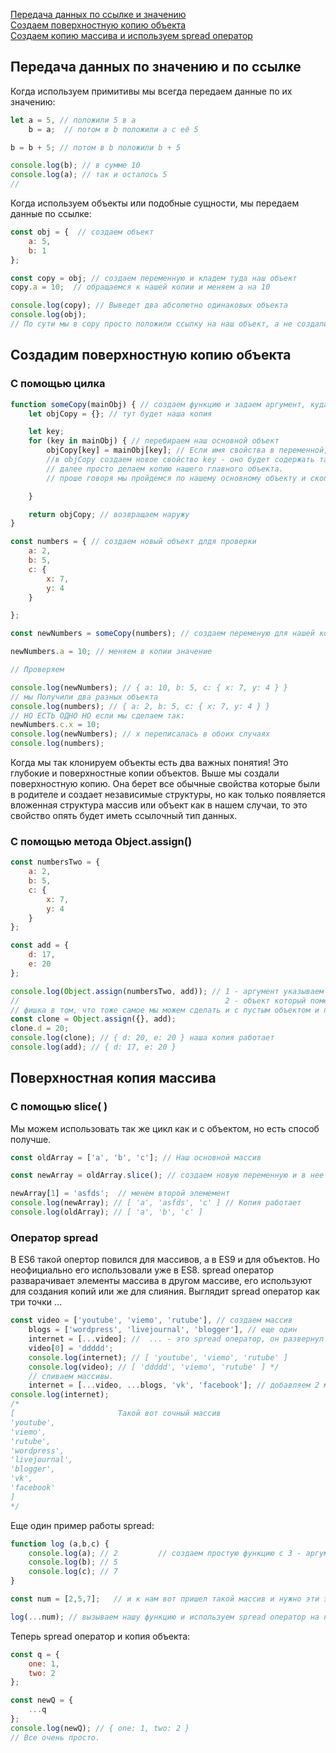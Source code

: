 [Передача данных по ссылке и значению](#link)<br>
[Создаем поверхностную копию объекта](#copy)<br>
[Создаем копию массива и используем spread оператор](#spread)<br>

## <a name ='link'> Передача данных по значению и по ссылке </a> ##
Когда используем примитивы мы всегда передаем данные по их значению:
```javaScript
let a = 5, // положили 5 в а 
    b = a;  // потом в b положили a с её 5

b = b + 5; // потом в b положили b + 5

console.log(b); // в сумме 10 
console.log(a); // так и осталось 5
//
```
Когда используем объекты или подобные сущности, мы передаем данные по ссылке:
```javaScript
const obj = {  // создаем объект
    a: 5,
    b: 1
};

const copy = obj; // создаем переменную и кладем туда наш объект
copy.a = 10;  // обращаемся к нашей копии и меняем a на 10

console.log(copy); // Выведет два абсолютно одинаковых объекта
console.log(obj);
// По сути мы в copy просто положили ссылку на наш объект, а не создали его копию.
```
## <a name ='copy'> Создадим поверхностную копию объекта </a> ##

### С помощью цилка ###
```javaScript
function someCopy(mainObj) { // создаем функцию и задаем аргумент, куда будем передавать наш основной объект.
    let objCopy = {}; // тут будет наша копия

    let key;
    for (key in mainObj) { // перебираем наш основной объект
        objCopy[key] = mainObj[key]; // Eсли имя свойства в переменной, то обратиться мы можем только через [] не через точку
        //в objCopy создаем новое свойство key - оно будет содержать такое же значение как и в главном объекте
        // далее просто делаем копию нашего главного объекта.
        // проше говоря мы пройдемся по нашему основному объекту и скопируем все в копию.

    }

    return objCopy; // возвращаем наружу
}

const numbers = { // создаем новый объект длдя проверки
    a: 2,
    b: 5,
    c: {
        x: 7,
        y: 4
    }

};

const newNumbers = someCopy(numbers); // создаем переменую для нашей копии и помещаем в нее функцию копирования и аргумент с нужным объектом

newNumbers.a = 10; // меняем в копии значение

// Проверяем

console.log(newNumbers); // { a: 10, b: 5, c: { x: 7, y: 4 } }
// мы Получили два разных объекта
console.log(numbers); // { a: 2, b: 5, c: { x: 7, y: 4 } }
// НО ЕСТЬ ОДНО НО если мы сделаем так:
newNumbers.c.x = 10;
console.log(newNumbers); // x переписалась в обоих случаях 
console.log(numbers);
```
Когда мы так клонируем объекты есть два важных понятия!
Это глубокие и поверхностные копии объектов.
Выше мы создали поверхностную копию. Она берет все обычные свойства которые были в родителе и создает независимые структуры,
но как только появляется вложенная структура массив или объект как в нашем случаи, то это свойство опять будет иметь ссылочный тип данных.

### С помощью метода Object.assign() ###
```javaScript
const numbersTwo = {
    a: 2,
    b: 5,
    c: {
        x: 7,
        y: 4
    }
};

const add = {
    d: 17,
    e: 20
};

console.log(Object.assign(numbersTwo, add)); // 1 - аргумент указываем объект в который мы хотим все поместить
//                                              2 - объект который помещаем
// фишка в том, что тоже самое мы можем сделать и с пустым объектом и получится просто копия
const clone = Object.assign({}, add);
clone.d = 20;
console.log(clone); // { d: 20, e: 20 } наша копия работает
console.log(add); // { d: 17, e: 20 } 

```
## <a name='spread'> Поверхностная копия массива </a> ##
### С помощью slice( ) ###
Мы можем использовать так же цикл как и с объектом, но есть способ получше.
```javaScript
const oldArray = ['a', 'b', 'c']; // Наш основной массив

const newArray = oldArray.slice(); // создаем новую переменную и в нее кладем наш массив и обращаемся к методу slice( )

newArray[1] = 'asfds';  // менем второй элемемент
console.log(newArray); // [ 'a', 'asfds', 'c' ] // Копия работает
console.log(oldArray); // [ 'a', 'b', 'c' ]

```

### Оператор spread ###
В ES6 такой опертор повился для массивов, а в ES9 и для объектов. Но неофициально его использовали уже в ES8.
spread оператор разварачивает элементы массива в другом массиве, его используют для создания копий или же для слияния.
Выглядит spread оператор как три точки ...
```javaScript
const video = ['youtube', 'viemo', 'rutube'], // создаем массив
    blogs = ['wordpress', 'livejournal', 'blogger'], // еще один
    internet = [...video]; //  ... - это spread оператор, он развернул элементы из video в массив internet 
    video[0] = 'ddddd';
    console.log(internet); // [ 'youtube', 'viemo', 'rutube' ]
    console.log(video); // [ 'ddddd', 'viemo', 'rutube' ] */
    // сливаем массивы.
    internet = [...video, ...blogs, 'vk', 'facebook']; // добавляем 2 массива и кое что свое
console.log(internet);
/*
[                       Такой вот сочный массив
'youtube',
'viemo',
'rutube',
'wordpress',
'livejournal',
'blogger',
'vk',
'facebook'
]
*/
```
Еще один пример работы spread:
```javascript
function log (a,b,c) {
    console.log(a); // 2         // создаем простую функцию с 3 - аргументами
    console.log(b); // 5
    console.log(c); // 7
}

const num = [2,5,7];   // и к нам вот пришел такой массив и нужно эти элементы добавить в наши 3 аргумента в функции

log(...num); // вызываем нашу функцию и используем spread оператор на нашем массиве и все.
```
Теперь spread оператор и копия объекта:
```javaScript
const q = {
    one: 1,
    two: 2
};

const newQ = {
    ...q
};
console.log(newQ); // { one: 1, two: 2 }
// Все очень просто.
```
